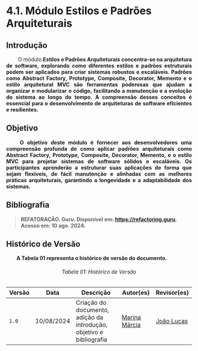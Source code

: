 # 4.1. Módulo Estilos e Padrões Arquiteturais

## **Introdução**

<p align="justify">
&emsp;&emsp; O módulo <strong>Estilos e Padrões Arquiteturais<strong> concentra-se na arquitetura de software, explorando como diferentes estilos e padrões estruturais podem ser aplicados para criar sistemas robustos e escaláveis. Padrões como Abstract Factory, Prototype, Composite, Decorator, Memento e o estilo arquitetural MVC são ferramentas poderosas que ajudam a organizar e modularizar o código, facilitando a manutenção e a evolução do sistema ao longo do tempo. A compreensão desses conceitos é essencial para o desenvolvimento de arquiteturas de software eficientes e resilientes.
</p> 

## **Objetivo**

<p align="justify">
&emsp;&emsp; O objetivo deste módulo é fornecer aos desenvolvedores uma compreensão profunda de como aplicar padrões arquiteturais como Abstract Factory, Prototype, Composite, Decorator, Memento, e o estilo MVC para projetar sistemas de software sólidos e escaláveis. Os participantes aprenderão a estruturar suas aplicações de forma que sejam flexíveis, de fácil manutenção e alinhadas com as melhores práticas arquiteturais, garantindo a longevidade e a adaptabilidade dos sistemas.
</p>

## **Bibliografia**

> REFATORAÇÃO. Guru. Disponível em: https://refactoring.guru. Acesso em: 10 ago. 2024.

## **Histórico de Versão**
<p align="justify">
&emsp;&emsp;A <strong>Tabela 01</strong> representa o histórico de versão do documento.
</p>

<h6 align="center">Tabela 01: Histórico de Versão</h6>
<div align="center">

| Versão | Data       | Descrição            | Autor(es)                                           | Revisor(es) |
| ------ | ---------- | -------------------- | --------------------------------------------------- | ----------- |
| `1.0`  | 10/08/2024 | Criação do documento, adição da introdução, objetivo e bibliografia | [Marina Márcia](https://github.com/The-Boss-Nina)    | [João Lucas](https://github.com/Jlmsousa) |

